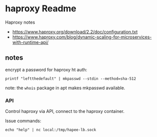 # haproxy Readme

Haproxy notes

* https://www.haproxy.org/download/2.2/doc/configuration.txt
* https://www.haproxy.com/blog/dynamic-scaling-for-microservices-with-runtime-api/

## notes

encrypt a password for haproxy ht auth:

```shell
printf "leftthedefault" | mkpasswd --stdin --method=sha-512
```

note: the `whois` package in apt makes mkpasswd available.

### API

Control haproxy via API, connect to the haproxy container.

Issue commands:

```shell
echo "help" | nc local:/tmp/hapee-lb.sock
```
